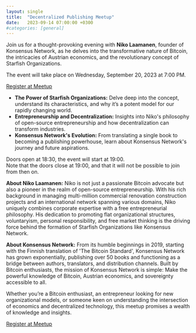 ```yaml
---
layout: single
title:  "Decentralized Publishing Meetup"
date:   2023-09-14 07:00:00 +0300
#categories: [general]
---
```


Join us for a thought-provoking evening with **Niko Laamanen**, founder of Konsensus Network, as he delves into the transformative nature of Bitcoin, the intricacies of Austrian economics, and the revolutionary concept of Starfish Organizations.

The event will take place on Wednesday, September 20, 2023 at 7:00 PM.

[Register at Meetup](https://www.meetup.com/mission-liberty-tallinn/events/296031177/)

* **The Power of Starfish Organizations:** Delve deep into the concept, understand its characteristics, and why it’s a potent model for our rapidly changing world.
* **Entrepreneurship and Decentralization:** Insights into Niko's philosophy of open-source entrepreneurship and how decentralization can transform industries.
* **Konsensus Network's Evolution:** From translating a single book to becoming a publishing powerhouse, learn about Konsensus Network's journey and future aspirations.

Doors open at 18:30, the event will start at 19:00.  
Note that the doors close at 19:00, and that it will not be possible to join from then on.

**About Niko Laamanen:** Niko is not just a passionate Bitcoin advocate but also a pioneer in the realm of open-source entrepreneurship. With his rich background in managing multi-million commercial renovation construction projects and an international network spanning various domains, Niko uniquely combines corporate expertise with a free entrepreneurial philosophy. His dedication to promoting flat organizational structures, voluntaryism, personal responsibility, and free market thinking is the driving force behind the formation of Starfish Organizations like Konsensus Network.

**About Konsensus Network:** From its humble beginnings in 2019, starting with the Finnish translation of 'The Bitcoin Standard', Konsensus Network has grown exponentially, publishing over 50 books and functioning as a bridge between authors, translators, and distribution channels. Built by Bitcoin enthusiasts, the mission of Konsensus Network is simple: Make the powerful knowledge of Bitcoin, Austrian economics, and sovereignty accessible to all.

Whether you’re a Bitcoin enthusiast, an entrepreneur looking for new organizational models, or someone keen on understanding the intersection of economics and decentralized technology, this meetup promises a wealth of knowledge and insights.

[Register at Meetup](https://www.meetup.com/mission-liberty-tallinn/events/296031177/)